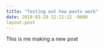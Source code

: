 ```yaml
---
title: "Testing out how posts work"
date: 2018-03-28 12:12:12 -0600
layout:post
---
```


This is me making a new post 
